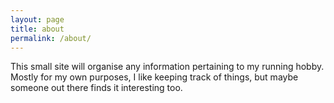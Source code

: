 ```yaml
---
layout: page
title: about
permalink: /about/
---
```


This small site will organise any information pertaining to my running hobby.
Mostly for my own purposes, I like keeping track of things, but maybe someone
out there finds it interesting too.
